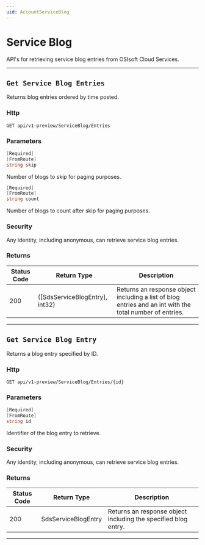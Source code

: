 ```yaml
---
uid: AccountServiceBlog
---
```


# Service Blog

API's for retrieving service blog entries from OSIsoft Cloud Services.

***

## `Get Service Blog Entries`

Returns blog entries ordered by time posted.

### Http

`GET api/v1-preview/ServiceBlog/Entries`


### Parameters

```csharp
[Required]
[FromRoute]
string skip
```

Number of blogs to skip for paging purposes.
```csharp
[Required]
[FromRoute]
string count
```

Number of blogs to count after skip for paging purposes.

### Security

Any identity, including anonymous, can retrieve service blog entries.

### Returns

| Status Code | Return Type | Description | 
 | --- | --- | ---  | 
| 200 | ([SdsServiceBlogEntry], int32) | Returns an response object including a list of blog entries and an int with the total number of entries. | 


***

## `Get Service Blog Entry`

Returns a blog entry specified by ID.

### Http

`GET api/v1-preview/ServiceBlog/Entries/{id}`


### Parameters

```csharp
[Required]
[FromRoute]
string id
```

Identifier of the blog entry to retrieve.


### Security

Any identity, including anonymous, can retrieve service blog entries.

### Returns

| Status Code | Return Type | Description | 
 | --- | --- | ---  | 
| 200 | SdsServiceBlogEntry | Returns an response object including the specified blog entry. | 


***

